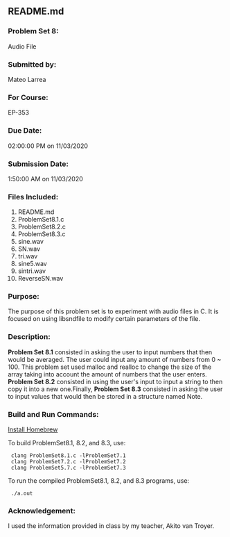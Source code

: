 ## README.md

### Problem Set 8:

Audio File

### Submitted by:
Mateo Larrea

### For Course:
EP-353

### Due Date:
02:00:00 PM on 11/03/2020

### Submission Date:
1:50:00 AM on 11/03/2020

### Files Included:
1. README.md
2. ProblemSet8.1.c
3. ProblemSet8.2.c
4. ProblemSet8.3.c
5. sine.wav
6. SN.wav
7. tri.wav
8. sine5.wav 
9. sintri.wav
10. ReverseSN.wav



### Purpose:
The purpose of this problem set is to experiment with audio files in C. It is focused on using libsndfile to modify certain parameters of the file.
### Description:
**Problem Set 8.1** consisted in asking the user to input numbers that then would be averaged. The user could input any amount of numbers from 0 ~ 100. This problem set used malloc and realloc to change the size of the array taking into account the amount of numbers that the user enters. **Problem Set 8.2** consisted in using the user's input to input a string to then copy it into a new one.Finally, **Problem Set 8.3** consisted in asking the user to input values that would then be stored in a structure named Note.


### Build and Run Commands:


[Install Homebrew](https://www.datacamp.com/community/tutorials/homebrew-install-use)


To build ProblemSet8.1, 8.2, and 8.3, use:

	 clang ProblemSet8.1.c -lProblemSet7.1
	 clang ProblemSet7.2.c -lProblemSet7.2
	 clang ProblemSet5.7.c -lProblemSet7.3
	 

To run the compiled ProblemSet8.1, 8.2, and 8.3 programs, use: 

	 ./a.out
	

### Acknowledgement:
I used the information provided in class by my teacher, Akito van Troyer.